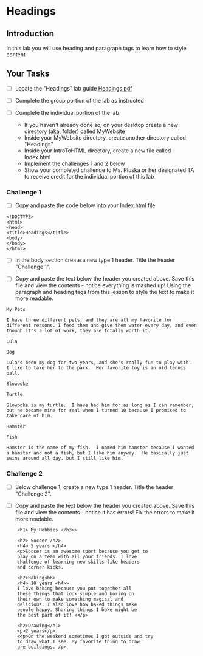 # Headings

## Introduction
In this lab you will use heading and paragraph tags to learn how to style content

## Your Tasks

- [ ] Locate the "Headings" lab guide [Headings.pdf](Headings.pdf)

- [ ] Complete the group portion of the lab as instructed

- [ ] Complete the individual portion of the lab

	* If you haven't already done so, on your desktop create a new directory (aka, folder) called MyWebsite
	* Inside your MyWebsite directory, create another directory called "Headings"
	* Inside your IntroToHTML directory, create a new file called Index.html
	* Implement the challenges 1 and 2 below
	* Show your completed challenge to Ms. Pluska or her designated TA to receive credit for the individual portion of this lab

### Challenge 1

- [ ] Copy and paste the code below into your Index.html file

```
<!DOCTYPE>
<html>
<head>
<title>Headings</title>
<body>
</body>
</html>

```
- [ ] In the body section create a new type 1 header.  Title the header "Challenge 1".

- [ ] Copy and paste the text below the header you created above.  Save this file and view the contents - notice everything is mashed up!  Using the paragraph and heading tags from this lesson to style the text to make it more readable. 

```
My Pets
    
I have three different pets, and they are all my favorite for different reasons. I feed them and give them water every day, and even though it's a lot of work, they are totally worth it.
    
Lula

Dog

Lula's been my dog for two years, and she's really fun to play with.  I like to take her to the park.  Her favorite toy is an old tennis ball.
    
Slowpoke

Turtle

Slowpoke is my turtle.  I have had him for as long as I can remember, but he became mine for real when I turned 10 because I promised to take care of him.

Hamster

Fish

Hamster is the name of my fish.  I named him hamster because I wanted a hamster and not a fish, but I like him anyway.  He basically just swims around all day, but I still like him.
```
### Challenge 2

- [ ] Below challenge 1, create a new type 1 header.  Title the header "Challenge 2".

- [ ] Copy and paste the text below the header you created above.  Save this file and view the contents - notice it has errors!  Fix the errors to make it more readable. 

```
    <h1> My Hobbies </h3>>

    <h2> Soccer /h2>
    <h4> 5 years </h4>
    <p>Soccer is an awesome sport because you get to
    play on a team with all your friends. I love
    challenge of learning new skills like headers
    and corner kicks.

    <h2>Baking<h6>
    <h4> 10 years <h4>>
    I love baking because you put together all 
    these things that look simple and boring on 
    their own to make something magical and 
    delicious. I also love how baked things make 
    people happy. Sharing things I bake might be 
    the best part of it! <</p>

    <h2>Drawing</h1>
    <p>2 years</p> 
    <<p>On the weekend sometimes I got outside and try
    to draw what I see. My favorite thing to draw
    are buildings. /p> 
```








